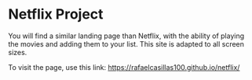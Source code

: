 # Netflix Project

You will find a similar landing page than Netflix, with the ability of playing the movies and adding them to your list. This site is adapted to all screen sizes.

To visit the page, use this link:
https://rafaelcasillas100.github.io/netflix/
